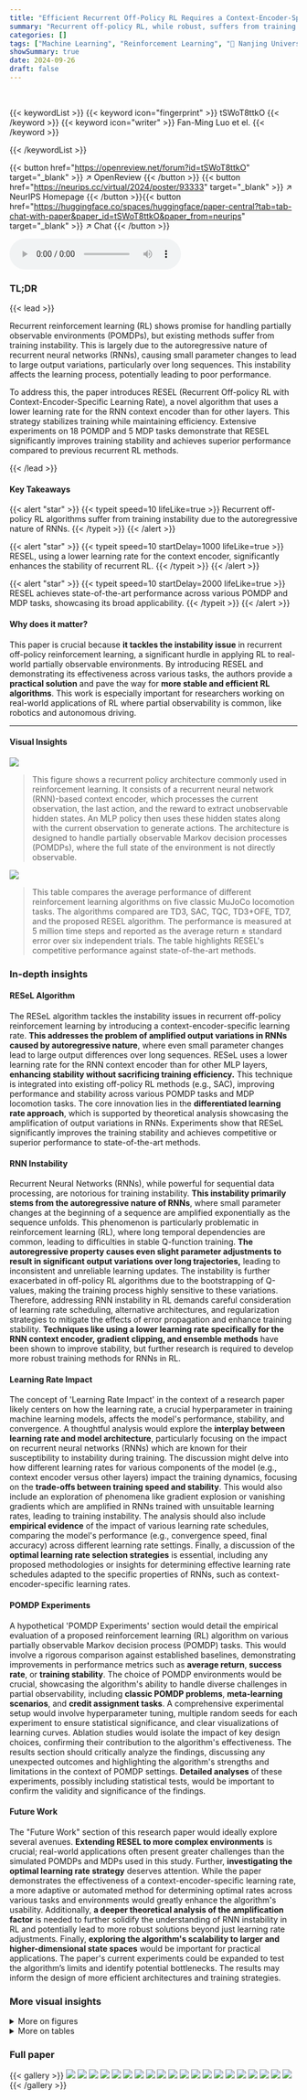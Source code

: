 ```yaml
---
title: "Efficient Recurrent Off-Policy RL Requires a Context-Encoder-Specific Learning Rate"
summary: "Recurrent off-policy RL, while robust, suffers from training instability.  RESEL, a novel algorithm, solves this by using a context-encoder-specific learning rate, significantly improving stability an..."
categories: []
tags: ["Machine Learning", "Reinforcement Learning", "🏢 Nanjing University",]
showSummary: true
date: 2024-09-26
draft: false
---
```


<br>

{{< keywordList >}}
{{< keyword icon="fingerprint" >}} tSWoT8ttkO {{< /keyword >}}
{{< keyword icon="writer" >}} Fan-Ming Luo et el. {{< /keyword >}}
 
{{< /keywordList >}}

{{< button href="https://openreview.net/forum?id=tSWoT8ttkO" target="_blank" >}}
↗ OpenReview
{{< /button >}}
{{< button href="https://neurips.cc/virtual/2024/poster/93333" target="_blank" >}}
↗ NeurIPS Homepage
{{< /button >}}{{< button href="https://huggingface.co/spaces/huggingface/paper-central?tab=tab-chat-with-paper&paper_id=tSWoT8ttkO&paper_from=neurips" target="_blank" >}}
↗ Chat
{{< /button >}}



<audio controls>
    <source src="https://ai-paper-reviewer.com/tSWoT8ttkO/podcast.wav" type="audio/wav">
    Your browser does not support the audio element.
</audio>


### TL;DR


{{< lead >}}

Recurrent reinforcement learning (RL) shows promise for handling partially observable environments (POMDPs), but existing methods suffer from training instability. This is largely due to the autoregressive nature of recurrent neural networks (RNNs), causing small parameter changes to lead to large output variations, particularly over long sequences. This instability affects the learning process, potentially leading to poor performance.

To address this, the paper introduces RESEL (Recurrent Off-policy RL with Context-Encoder-Specific Learning Rate), a novel algorithm that uses a lower learning rate for the RNN context encoder than for other layers. This strategy stabilizes training while maintaining efficiency. Extensive experiments on 18 POMDP and 5 MDP tasks demonstrate that RESEL significantly improves training stability and achieves superior performance compared to previous recurrent RL methods.

{{< /lead >}}


#### Key Takeaways

{{< alert "star" >}}
{{< typeit speed=10 lifeLike=true >}} Recurrent off-policy RL algorithms suffer from training instability due to the autoregressive nature of RNNs. {{< /typeit >}}
{{< /alert >}}

{{< alert "star" >}}
{{< typeit speed=10 startDelay=1000 lifeLike=true >}} RESEL, using a lower learning rate for the context encoder, significantly enhances the stability of recurrent RL. {{< /typeit >}}
{{< /alert >}}

{{< alert "star" >}}
{{< typeit speed=10 startDelay=2000 lifeLike=true >}} RESEL achieves state-of-the-art performance across various POMDP and MDP tasks, showcasing its broad applicability. {{< /typeit >}}
{{< /alert >}}

#### Why does it matter?
This paper is crucial because **it tackles the instability issue** in recurrent off-policy reinforcement learning, a significant hurdle in applying RL to real-world partially observable environments.  By introducing RESEL and demonstrating its effectiveness across various tasks, the authors provide a **practical solution** and pave the way for **more stable and efficient RL algorithms**. This work is especially important for researchers working on real-world applications of RL where partial observability is common, like robotics and autonomous driving.

------
#### Visual Insights



![](https://ai-paper-reviewer.com/tSWoT8ttkO/figures_1_1.jpg)

> This figure shows a recurrent policy architecture commonly used in reinforcement learning.  It consists of a recurrent neural network (RNN)-based context encoder, which processes the current observation, the last action, and the reward to extract unobservable hidden states.  An MLP policy then uses these hidden states along with the current observation to generate actions.  The architecture is designed to handle partially observable Markov decision processes (POMDPs), where the full state of the environment is not directly observable.





![](https://ai-paper-reviewer.com/tSWoT8ttkO/tables_8_1.jpg)

> This table compares the average performance of different reinforcement learning algorithms on five classic MuJoCo locomotion tasks.  The algorithms compared are TD3, SAC, TQC, TD3+OFE, TD7, and the proposed RESEL algorithm.  The performance is measured at 5 million time steps and reported as the average return ± standard error over six independent trials. The table highlights RESEL's competitive performance against state-of-the-art methods.





### In-depth insights


#### RESeL Algorithm
The RESeL algorithm tackles the instability issues in recurrent off-policy reinforcement learning by introducing a context-encoder-specific learning rate.  **This addresses the problem of amplified output variations in RNNs caused by autoregressive nature**, where even small parameter changes lead to large output differences over long sequences.  RESeL uses a lower learning rate for the RNN context encoder than for other MLP layers, **enhancing stability without sacrificing training efficiency.** This technique is integrated into existing off-policy RL methods (e.g., SAC), improving performance and stability across various POMDP tasks and MDP locomotion tasks. The core innovation lies in the **differentiated learning rate approach**, which is supported by theoretical analysis showcasing the amplification of output variations in RNNs. Experiments show that RESeL significantly improves the training stability and achieves competitive or superior performance to state-of-the-art methods.

#### RNN Instability
Recurrent Neural Networks (RNNs), while powerful for sequential data processing, are notorious for training instability.  **This instability primarily stems from the autoregressive nature of RNNs**, where small parameter changes at the beginning of a sequence are amplified exponentially as the sequence unfolds.  This phenomenon is particularly problematic in reinforcement learning (RL), where long temporal dependencies are common, leading to difficulties in stable Q-function training.  **The autoregressive property causes even slight parameter adjustments to result in significant output variations over long trajectories,** leading to inconsistent and unreliable learning updates. The instability is further exacerbated in off-policy RL algorithms due to the bootstrapping of Q-values, making the training process highly sensitive to these variations. Therefore, addressing RNN instability in RL demands careful consideration of learning rate scheduling, alternative architectures, and regularization strategies to mitigate the effects of error propagation and enhance training stability.  **Techniques like using a lower learning rate specifically for the RNN context encoder, gradient clipping, and ensemble methods** have been shown to improve stability, but further research is required to develop more robust training methods for RNNs in RL.

#### Learning Rate Impact
The concept of 'Learning Rate Impact' in the context of a research paper likely centers on how the learning rate, a crucial hyperparameter in training machine learning models, affects the model's performance, stability, and convergence.  A thoughtful analysis would explore the **interplay between learning rate and model architecture**, particularly focusing on the impact on recurrent neural networks (RNNs) which are known for their susceptibility to instability during training.  The discussion might delve into how different learning rates for various components of the model (e.g., context encoder versus other layers) impact the training dynamics, focusing on the **trade-offs between training speed and stability**. This would also include an exploration of phenomena like gradient explosion or vanishing gradients which are amplified in RNNs trained with unsuitable learning rates, leading to training instability. The analysis should also include **empirical evidence** of the impact of various learning rate schedules, comparing the model's performance (e.g., convergence speed, final accuracy) across different learning rate settings.  Finally, a discussion of the **optimal learning rate selection strategies** is essential, including any proposed methodologies or insights for determining effective learning rate schedules adapted to the specific properties of RNNs, such as context-encoder-specific learning rates.

#### POMDP Experiments
A hypothetical 'POMDP Experiments' section would detail the empirical evaluation of a proposed reinforcement learning (RL) algorithm on various partially observable Markov decision process (POMDP) tasks.  This would involve a rigorous comparison against established baselines, demonstrating improvements in performance metrics such as **average return**, **success rate**, or **training stability**.  The choice of POMDP environments would be crucial, showcasing the algorithm's ability to handle diverse challenges in partial observability, including **classic POMDP problems**, **meta-learning scenarios**, and **credit assignment tasks**.  A comprehensive experimental setup would involve hyperparameter tuning, multiple random seeds for each experiment to ensure statistical significance, and clear visualizations of learning curves.  Ablation studies would isolate the impact of key design choices, confirming their contribution to the algorithm's effectiveness.  The results section should critically analyze the findings, discussing any unexpected outcomes and highlighting the algorithm's strengths and limitations in the context of POMDP settings. **Detailed analyses** of these experiments, possibly including statistical tests, would be important to confirm the validity and significance of the findings.

#### Future Work
The "Future Work" section of this research paper would ideally explore several avenues.  **Extending RESEL to more complex environments** is crucial; real-world applications often present greater challenges than the simulated POMDPs and MDPs used in this study.  Further, **investigating the optimal learning rate strategy** deserves attention.  While the paper demonstrates the effectiveness of a context-encoder-specific learning rate, a more adaptive or automated method for determining optimal rates across various tasks and environments would greatly enhance the algorithm's usability.  Additionally, **a deeper theoretical analysis of the amplification factor** is needed to further solidify the understanding of RNN instability in RL and potentially lead to more robust solutions beyond just learning rate adjustments.  Finally, **exploring the algorithm's scalability to larger and higher-dimensional state spaces** would be important for practical applications. The paper's current experiments could be expanded to test the algorithm’s limits and identify potential bottlenecks. The results may inform the design of more efficient architectures and training strategies.


### More visual insights

<details>
<summary>More on figures
</summary>


![](https://ai-paper-reviewer.com/tSWoT8ttkO/figures_3_1.jpg)

> The figure shows the architectures of both policy and critic networks in the RESEL model.  Both networks share a similar structure, beginning with pre-encoders that process observations, actions, and rewards, followed by a context encoder using an RNN (like GRU or Mamba) to extract hidden states. The output of the context encoder is then fed to an MLP policy (for the policy network) or multiple MLP critics (for the critic network).  The use of multiple critics implements the ensemble-Q mechanism from REDQ for improved stability. 


![](https://ai-paper-reviewer.com/tSWoT8ttkO/figures_5_1.jpg)

> The figure shows how action variations change over rollout steps after a single gradient update.  It compares different learning rates for the context encoder (LRCE) and other layers (LRother). The left panel zooms in on the initial steps, highlighting how small initial changes are amplified over time with the autoregressive nature of RNNs when LRCE is high.  The right panel shows the overall trends, demonstrating that using a lower LRCE for the context encoder stabilizes training, preventing the large output variations that occur when a higher LRCE is applied.


![](https://ai-paper-reviewer.com/tSWoT8ttkO/figures_6_1.jpg)

> This figure visualizes the L2-norm of the policy gradient during training for two POMDP tasks (HalfCheetahBLT-V-v0 and WalkerBLT-V-v0).  It compares two different learning rate settings for the context encoder (LRCE): LRCE = 10⁻⁵ (red line) and LRCE = 3 × 10⁻⁴ (orange line). The orange line uses gradient clipping to prevent divergence, which highlights the instability introduced by the higher learning rate. The y-axis represents the L2-norm of the policy gradient, and the x-axis represents the training timestep. The plots show that the lower learning rate (red line) leads to significantly more stable training with much less oscillation in the gradient norm compared to the higher learning rate (orange line) which shows large oscillations and ultimately leads to clipping.


![](https://ai-paper-reviewer.com/tSWoT8ttkO/figures_6_2.jpg)

> This figure compares the performance of Recurrent Off-policy RL with Context-Encoder-Specific Learning Rate (RESEL) with different learning rates for the context encoder (RNN) and other layers (MLP). It displays learning curves on four POMDP tasks, showing return over time.  The shaded area represents one standard error. The results highlight the impact of a lower learning rate for the context encoder in stabilizing training and improving performance, especially when compared to the case with the same learning rates for both context encoder and other layers.


![](https://ai-paper-reviewer.com/tSWoT8ttkO/figures_7_1.jpg)

> This figure displays the learning curves for several recurrent reinforcement learning algorithms across four classic partially observable Markov decision process (POMDP) tasks. The tasks involve robotic locomotion (Ant, HalfCheetah, Hopper, and Walker) with partial observability induced by obscuring either velocity or position information. The algorithms compared include RESEL (the proposed method), MF-RNN, SAC-MLP, PPO-GRU, A2C-GRU, TD3-MLP, VRM, and GPIDE-ESS (state-of-the-art). The curves show the cumulative reward obtained over time, illustrating the training stability and performance of each algorithm.  Shading represents one standard error.


![](https://ai-paper-reviewer.com/tSWoT8ttkO/figures_7_2.jpg)

> This figure presents the learning curves for five different MuJoCo locomotion tasks (Ant, HalfCheetah, Hopper, Humanoid, and Walker2d) under dynamics randomization.  The x-axis represents the training timesteps, and the y-axis represents the average return. Multiple lines are shown for each task, representing different reinforcement learning algorithms being compared: RESEL (the proposed method), SAC-MLP, SAC-GRU, ESCP, PEARL, EPI, OSI, and ProMP. The shaded area around each line indicates the standard error over multiple runs.  The purpose is to show the comparative performance of RESEL against existing state-of-the-art meta-RL algorithms in scenarios where the environment dynamics are partially observable (gravity is randomized and thus not directly available to the agent).


![](https://ai-paper-reviewer.com/tSWoT8ttkO/figures_8_1.jpg)

> This figure presents the learning curves for four different meta-RL tasks: AntDir-v0, CheetahDir-v0, HalfCheetahVel-v0, and Wind-v0.  Each curve represents the performance of a different algorithm over time, showing the average return achieved by each algorithm. The shaded regions represent the standard error around the mean return. The algorithms compared are RESeL (the proposed method), MF-RNN, SAC-MLP, VariBad-Onpolicy, RL2, and VariBad-Offpolicy. The figure demonstrates the relative performance of each algorithm on these challenging meta-RL tasks, highlighting the strengths and weaknesses of each approach in terms of learning speed, stability, and final performance.


![](https://ai-paper-reviewer.com/tSWoT8ttkO/figures_8_2.jpg)

> This figure shows the success rate of three different algorithms (RESEL, MF-GPT, and MF-RNN) on the Key-to-Door task with varying credit assignment lengths. The x-axis represents the credit assignment length, ranging from 60 to 500. The y-axis represents the success rate, ranging from 0 to 1.  The results indicate that RESeL achieves comparable or better success rates than MF-GPT and MF-RNN across all credit assignment lengths, showing its robustness in handling the task complexity.


![](https://ai-paper-reviewer.com/tSWoT8ttkO/figures_9_1.jpg)

> This figure presents the results of sensitivity studies conducted to determine the optimal learning rates for the context encoder (LRCE) and other layers (LRother) in the RESEL algorithm.  The plots show how the average final return of the WalkerBLT-V-v0 task varies with different values of LRCE (while LRother is fixed), LRother (while LRCE is fixed), and when LRCE and LRother are set to the same value. The results highlight the importance of using distinct learning rates for the context encoder and other layers in order to achieve optimal performance and training stability. 


![](https://ai-paper-reviewer.com/tSWoT8ttkO/figures_9_2.jpg)

> This figure compares the learning curves of the exploration policy (with exploration noise added to actions) across different RNN architectures: RESEL-Mamba, RESEL-GRU, RESEL-Transformer, MF-RNN (GRU), and SAC-Transformer.  The results show the stochastic policy performance over time (timesteps) across four partially observable locomotion tasks. The plot helps visualize the effect of the chosen recurrent neural network (RNN) architecture on the stability and performance of the reinforcement learning agent.  While the caption is short, the figure's purpose is to show the effectiveness of RESEL in various RNN settings and compare it against prior state-of-the-art methods.


![](https://ai-paper-reviewer.com/tSWoT8ttkO/figures_18_1.jpg)

> This figure illustrates how to sample a stacked batch from a replay buffer in RESEL, an algorithm designed to handle varying trajectory lengths in reinforcement learning.  Because the lengths of trajectories in the replay buffer are not uniform, a simple concatenation wouldn't work.  Instead, the algorithm stacks shorter trajectories along the time dimension, using a hidden reset flag at the beginning of each trajectory to reset the RNN's hidden state and preventing mixing between trajectories. To prevent convolution from mixing trajectories, K-steps of zero data are inserted between trajectories.


![](https://ai-paper-reviewer.com/tSWoT8ttkO/figures_23_1.jpg)

> This figure shows a t-SNE visualization of the context encoder's outputs in the HalfCheetah environment with varying gravity.  The colorbar indicates the magnitude of the gravity acceleration. The x and y axes represent the 2D t-SNE embedding.  The visualization demonstrates that the context encoder's outputs are not randomly distributed but rather cluster according to the gravity acceleration. This suggests that RESEL successfully learns to extract gravity-related information from the environment's dynamics.


![](https://ai-paper-reviewer.com/tSWoT8ttkO/figures_24_1.jpg)

> This figure shows the one-step update time cost comparison between three different context encoder types: MLP, Mamba, and GRU.  The results demonstrate that Mamba significantly reduces the update time compared to GRU, while still achieving faster speeds than MLP.


![](https://ai-paper-reviewer.com/tSWoT8ttkO/figures_25_1.jpg)

> This figure compares the time overhead of GRU and Mamba layers during network forward and backward passes with varying sequence lengths.  The left panel shows the forward pass time, while the right panel depicts the backward pass time.  The plot illustrates that the time cost for GRU increases linearly with the sequence length, while the time cost for Mamba remains relatively constant, demonstrating better scalability and efficiency for Mamba, especially when dealing with longer sequences.


![](https://ai-paper-reviewer.com/tSWoT8ttkO/figures_26_1.jpg)

> This figure compares the performance of the RESEL algorithm when trained with full trajectories versus training with trajectory segments of 64 steps.  The results show that training with full trajectories generally leads to better performance, particularly in tasks with shorter trajectory lengths. However, the difference in performance between full trajectories and segments is less pronounced in tasks with longer and more cyclical trajectories (like HalfCheetahBLT-V). This suggests that using shorter trajectory segments might be sufficient for tasks with highly cyclical data, as the segments can effectively capture the properties of the full trajectory.


![](https://ai-paper-reviewer.com/tSWoT8ttkO/figures_27_1.jpg)

> This figure compares the performance of RESEL using different RNN architectures (Mamba, GRU, and Transformer) for four different partially observable Markov decision process (POMDP) tasks.  The y-axis represents the stochastic policy return, and the x-axis shows the training timesteps. The shaded area around each line represents the standard error. The figure shows that RESEL with different RNN architectures performs similarly across these POMDP tasks, suggesting that the choice of RNN architecture is relatively less important compared to the context-encoder-specific learning rate.


![](https://ai-paper-reviewer.com/tSWoT8ttkO/figures_27_2.jpg)

> This figure shows the sensitivity analysis of the context-encoder-specific learning rates (LRCE and LRother) on the WalkerBLT-V-v0 environment.  The x-axis represents different values of LRother, while LRCE is fixed at 5 × 10^-6. The y-axis represents the average final return achieved. The plot demonstrates the effect of varying the learning rate for the other layers (MLP) while keeping the learning rate for the context encoder (RNN) constant.  The results suggest an optimal LRother value exists, showing that the performance is sensitive to the MLP learning rate, while being relatively insensitive to LRCE in this particular experiment.


![](https://ai-paper-reviewer.com/tSWoT8ttkO/figures_28_1.jpg)

> This figure shows the results of sensitivity studies on the context-encoder-specific learning rates for eight POMDP tasks.  Different learning rates for the context encoder (LRCE) and other layers (LRother) were tested.  Each bar represents the average final return for a particular combination of LRCE and LRother. The highest-performing variants for each task are marked with a star. The results highlight the importance of using distinct learning rates for the context encoder and other layers to achieve optimal performance in POMDP tasks.


</details>




<details>
<summary>More on tables
</summary>


![](https://ai-paper-reviewer.com/tSWoT8ttkO/tables_22_1.jpg)
> This table lists the hyperparameters used in the RESEL algorithm.  Different values were used depending on the specific task (classic MuJoCo, classic meta-RL, other tasks, etc.).  The hyperparameters include learning rates for the context encoder and other layers (both for policy and value networks), the discount factor (γ), whether the last reward was used as input, the batch size, target entropy, learning rate for entropy coefficient α, and soft-update factor for the target value network.  The number of randomly sampled data points is also specified.

![](https://ai-paper-reviewer.com/tSWoT8ttkO/tables_24_1.jpg)
> This table compares the GPU utilization, memory usage, and time cost of using fully connected (FC) networks, Mamba networks, and GRU networks as context encoders in the HalfCheetah-v2 environment.  The results are broken down by the number of layers/blocks used in the context encoder (1, 2, 3, or 4). The time cost is presented in milliseconds (ms), and a normalized time is also provided relative to the GRU time cost for easier comparison. This table shows that Mamba consistently uses less GPU memory and time than GRU while maintaining comparable performance.

![](https://ai-paper-reviewer.com/tSWoT8ttkO/tables_25_1.jpg)
> This table presents the average performance and standard error across six trials for different algorithms (RESEL, PPO-GRU, MF-RNN, SAC-Transformer, SAC-MLP, TD3-MLP, GPIDE-ESS, VRM, A2C-GRU) on various classic partially observable Markov decision process (POMDP) tasks.  The POMDP tasks involve locomotion with gravity changes, where the gravity is not fully observable.  The table shows the average return achieved by each algorithm across AntBLT-P-v0, AntBLT-V-v0, HalfCheetahBLT-P-v0, HalfCheetahBLT-V-v0, HopperBLT-P-v0, HopperBLT-V-v0, WalkerBLT-P-v0, and WalkerBLT-V-v0 tasks. The results highlight the improved performance of the RESEL algorithm compared to existing baselines.

![](https://ai-paper-reviewer.com/tSWoT8ttkO/tables_25_2.jpg)
> This table presents the average performance and standard error of different reinforcement learning algorithms on five MuJoCo locomotion tasks with randomized gravity.  The gravity is varied across 60 different conditions, with 40 used for training and 20 for testing.  The algorithms compared are RESEL (the proposed method), SAC-MLP, SAC-GRU, ESCP, PEARL, EPI, OSI, and ProMP.  The results show the average return achieved by each algorithm across the five tasks.

![](https://ai-paper-reviewer.com/tSWoT8ttkO/tables_26_1.jpg)
> This table shows the average performance results on five classic MuJoCo locomotion tasks (HalfCheetah-v2, Hopper-v2, Walker2d-v2, Ant-v2, Humanoid-v2) at different training time steps (300k, 1M, and 5M). The performance is measured using several state-of-the-art reinforcement learning algorithms including TD3, SAC, TQC, TD3+OFE, TD7, and the proposed RESEL algorithm.  Each entry in the table represents the average return achieved by each algorithm, along with the standard error across 6 independent trials. The table allows for a comparison of the algorithms' performance at different training stages, indicating their learning speed and asymptotic performance.

</details>




### Full paper

{{< gallery >}}
<img src="https://ai-paper-reviewer.com/tSWoT8ttkO/1.png" class="grid-w50 md:grid-w33 xl:grid-w25" />
<img src="https://ai-paper-reviewer.com/tSWoT8ttkO/2.png" class="grid-w50 md:grid-w33 xl:grid-w25" />
<img src="https://ai-paper-reviewer.com/tSWoT8ttkO/3.png" class="grid-w50 md:grid-w33 xl:grid-w25" />
<img src="https://ai-paper-reviewer.com/tSWoT8ttkO/4.png" class="grid-w50 md:grid-w33 xl:grid-w25" />
<img src="https://ai-paper-reviewer.com/tSWoT8ttkO/5.png" class="grid-w50 md:grid-w33 xl:grid-w25" />
<img src="https://ai-paper-reviewer.com/tSWoT8ttkO/6.png" class="grid-w50 md:grid-w33 xl:grid-w25" />
<img src="https://ai-paper-reviewer.com/tSWoT8ttkO/7.png" class="grid-w50 md:grid-w33 xl:grid-w25" />
<img src="https://ai-paper-reviewer.com/tSWoT8ttkO/8.png" class="grid-w50 md:grid-w33 xl:grid-w25" />
<img src="https://ai-paper-reviewer.com/tSWoT8ttkO/9.png" class="grid-w50 md:grid-w33 xl:grid-w25" />
<img src="https://ai-paper-reviewer.com/tSWoT8ttkO/10.png" class="grid-w50 md:grid-w33 xl:grid-w25" />
<img src="https://ai-paper-reviewer.com/tSWoT8ttkO/11.png" class="grid-w50 md:grid-w33 xl:grid-w25" />
<img src="https://ai-paper-reviewer.com/tSWoT8ttkO/12.png" class="grid-w50 md:grid-w33 xl:grid-w25" />
<img src="https://ai-paper-reviewer.com/tSWoT8ttkO/13.png" class="grid-w50 md:grid-w33 xl:grid-w25" />
<img src="https://ai-paper-reviewer.com/tSWoT8ttkO/14.png" class="grid-w50 md:grid-w33 xl:grid-w25" />
<img src="https://ai-paper-reviewer.com/tSWoT8ttkO/15.png" class="grid-w50 md:grid-w33 xl:grid-w25" />
<img src="https://ai-paper-reviewer.com/tSWoT8ttkO/16.png" class="grid-w50 md:grid-w33 xl:grid-w25" />
<img src="https://ai-paper-reviewer.com/tSWoT8ttkO/17.png" class="grid-w50 md:grid-w33 xl:grid-w25" />
<img src="https://ai-paper-reviewer.com/tSWoT8ttkO/18.png" class="grid-w50 md:grid-w33 xl:grid-w25" />
<img src="https://ai-paper-reviewer.com/tSWoT8ttkO/19.png" class="grid-w50 md:grid-w33 xl:grid-w25" />
<img src="https://ai-paper-reviewer.com/tSWoT8ttkO/20.png" class="grid-w50 md:grid-w33 xl:grid-w25" />
{{< /gallery >}}